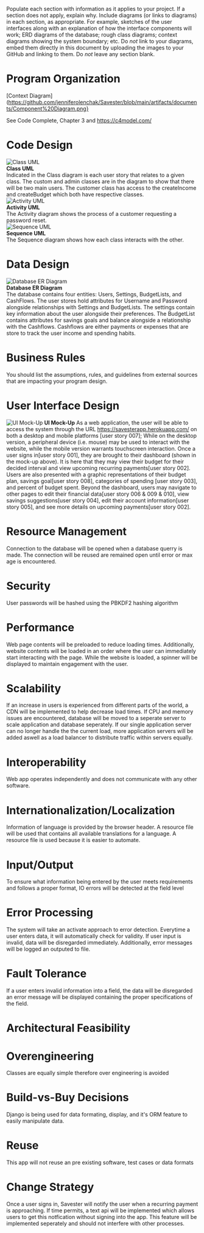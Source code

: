 Populate each section with information as it applies to your project. If a section does not apply, explain why. Include diagrams (or links to diagrams) in each section, as appropriate.  For example, sketches of the user interfaces along with an explanation of how the interface components will work; ERD diagrams of the database; rough class diagrams; context diagrams showing the system boundary; etc. Do _not_ link to your diagrams, embed them directly in this document by uploading the images to your GitHub and linking to them. Do _not_ leave any section blank.

# Program Organization

[Context Diagram](https://github.com/jenniferolenchak/Savester/blob/main/artifacts/documents/Component%20Diagram.png}

See Code Complete, Chapter 3 and https://c4model.com/

# Code Design

![Class UML](https://github.com/jenniferolenchak/Savester/blob/main/artifacts/documents/classUML.png)  
**Class UML**  
Indicated in the Class diagram is each user story that relates to a given class. The custom and admin classes are in the diagram to show that there will be two main users. The customer class has access to the createIncome and createBudget which both have respective classes.  
![Activity UML](https://github.com/jenniferolenchak/Savester/blob/main/artifacts/documents/activityUML.png)  
**Activity UML**  
The Activity diagram shows the process of a customer requesting a password reset.  
![Sequence UML](https://github.com/jenniferolenchak/Savester/blob/main/artifacts/documents/sequenceUML.png)   
**Sequence UML**  
The Sequence diagram shows how each class interacts with the other. 

# Data Design

![Database ER Diagram](https://github.com/jenniferolenchak/Savester/blob/main/artifacts/documents/ERdatabase.png)  
**Database ER Diagram**  
The database contains four entities: Users, Settings, BudgetLists, and CashFlows. The user stores hold attributes for Username and Password alongside relationships with Settings and BudgetLists. The settings contain key information about the user alongside their preferences. The BudgetList contains attributes for savings goals and balance alongside a relationship with the Cashflows. Cashflows are either payments or expenses that are store to track the user income and spending habits. 

# Business Rules

You should list the assumptions, rules, and guidelines from external sources that are impacting your program design. 

# User Interface Design

![UI Mock-Up](https://github.com/jenniferolenchak/Savester/blob/main/artifacts/UI%20Diagram%20_%20Dashboard.JPG)
**UI Mock-Up**
As a web application, the user will be able to access the system through the URL https://savesterapp.herokuapp.com/ on both a desktop and mobile platforms [user story 007]; While on the desktop version, a peripheral device (i.e. mouse) may be used to interact with the website, while the mobile version warrants touchscreen interaction. Once a user signs in[user story 001], they are brought to their dashboard (shown in the mock-up above). It is here that they may view their budget for their decided interval and view upcoming recurring payments[user story 002]. Users are also presented with a graphic representations of their budget plan, savings goal[user story 008], categories of spending [user story 003], and percent of budget spent. Beyond the dashboard, users may navigate to other pages to edit their financial data[user story 006 & 009 & 010], view savings suggestions[user story 004], edit their account information[user story 005], and see more details on upcoming payments[user story 002].

# Resource Management

Connection to the database will be opened when a database querry is made. The connection will be reused are remained open until error or max age is encountered.

# Security

User passwords will be hashed using the PBKDF2 hashing algorithm

# Performance

Web page contents will be preloaded to reduce loading times. Additionally, website contents will be loaded
in an order where the user can immediately start interacting with the page. While the website is loaded, a spinner will be displayed to maintain engagement
with the user. 

# Scalability

If an increase in users is experienced from different parts of the world, a CDN will be implemented to help decrease load times. If CPU and memory issues
are encountered, database will be moved to a seperate server to scale application and database seperately. If our single application server can no longer handle the
the current load, more application servers will be added aswell as a load balancer to distribute traffic within servers equally.

# Interoperability

Web app operates independently and does not communicate with any other software.

# Internationalization/Localization

Information of language is provided by the browser header. A resource file will be used that contains all available translations for a language. A resource
file is used because it is easier to automate.

# Input/Output

To ensure what information being entered by the user meets requirements and follows a proper format, IO errors will be detected at the field level

# Error Processing

The system will take an activate approach to error detection. Everytime a user enters data, it will automatically check for validity. If user input is invalid, data will be disregarded immediately. Additionally, error messages will be logged an outputed to file.

# Fault Tolerance

If a user enters invalid information into a field, the data will be disregarded an error message will be displayed containing the proper specifications of the field.

# Architectural Feasibility



# Overengineering

Classes are equally simple therefore over engineering is avoided

# Build-vs-Buy Decisions

Django is being used for data formating, display, and it's ORM feature to easily manipulate data.

# Reuse

This app will not reuse an pre existing software, test cases or data formats

# Change Strategy

Once a user signs in, Savester will notify the user when  a recurring payment is approaching. If time permits, a text api will be implemented which allows users to get this notfication without signing into the app. This feature will be implemented seperately and should not interfere with other processes.
